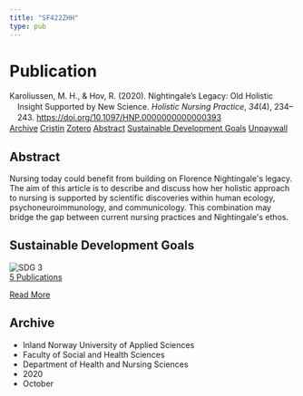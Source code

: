 ```yaml
---
title: "SF422ZHH"
type: pub
---
```

<h1>Publication</h1>
<article id="csl-bib-container-SF422ZHH" class="csl-bib-container">
  <div class="csl-bib-body" style="line-height: 1.35; padding-left: 1em; text-indent:-1em;">
  <div class="csl-entry">Karoliussen, M. H., &amp; Hov, R. (2020). Nightingale&#x2019;s Legacy: Old Holistic Insight Supported by New Science. <i>Holistic Nursing Practice</i>, <i>34</i>(4), 234&#x2013;243. <a href="https://doi.org/10.1097/HNP.0000000000000393">https://doi.org/10.1097/HNP.0000000000000393</a></div>
</div>
  <div class="csl-bib-buttons">
    <a href="#taxonomy-article-SF422ZHH" class="csl-bib-button">Archive</a>
    <a href="https://app.cristin.no/results/show.jsf?id=1838324" alt="Cristin URL" class="csl-bib-button">Cristin</a>
    <a href="http://zotero.org/groups/5402882/items/SF422ZHH" alt="Zotero URL" class="csl-bib-button">Zotero</a>
    <a href="#abstract-article-SF422ZHH" class="csl-bib-button">Abstract</a>
    <a href="#sdg-article-SF422ZHH" class="csl-bib-button">Sustainable Development Goals</a>
    <a href="https://doi.org/10.1097/hnp.0000000000000393" class="csl-bib-button">Unpaywall</a>
  </div>
  <div id="csl-bib-meta-container-SF422ZHH"></div>
</article>
<div id="csl-bib-meta-SF422ZHH" class="csl-bib-meta">
  <article id="abstract-article-SF422ZHH" class="abstract-article">
    <h1>Abstract</h1>
    Nursing today could benefit from building on Florence Nightingale's legacy. The aim of this article is to describe and discuss how her holistic approach to nursing is supported by scientific discoveries within human ecology, psychoneuroimmunology, and communicology. This combination may bridge the gap between current nursing practices and Nightingale's ethos.
  </article>
  <article id="sdg-article-SF422ZHH" class="sdg-article">
    <h1>Sustainable Development Goals</h1>
    <div class="sdg-container"><div id="sdg3" class="sdg"> <img src="{{< params subfolder >}}images/sdg/sdg03_en.png" class="image" alt="SDG 3"> <div class="sdg-overlay"> <a href="{{< params subfolder >}}en/archive/?sdg=3#archive" class="sdg-publication-count"><span>5</span> Publications</a> <p><a href="https://sdgs.un.org/goals/goal3" class="sdg-read-more">Read More</a></p> </div> </div></div>
  </article>
  <article id="taxonomy-article-SF422ZHH" class="taxonomy-article">
    <h1>Archive</h1>
    <ul>
      <li>Inland Norway University of Applied Sciences</li>
      <li>Faculty of Social and Health Sciences</li>
      <li>Department of Health and Nursing Sciences</li>
      <li>2020</li>
      <li>October</li>
    </ul>
  </article>
</div>
